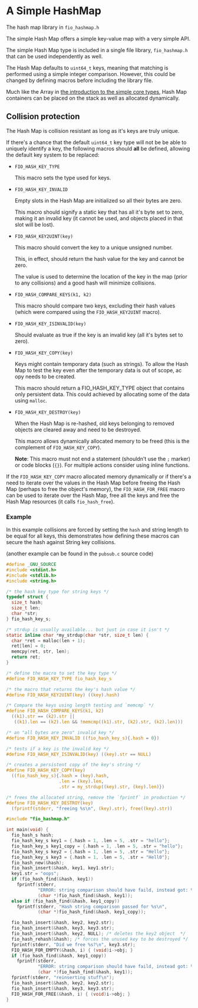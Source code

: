 # A Simple HashMap

The hash map library in `fio_hashmap.h`

The simple Hash Map offers a simple key-value map with a very simple API.

The simple Hash Map type is included in a single file library, `fio_hashmap.h` that can be used independently as well.

The Hash Map defaults to `uint64_t` keys, meaning that matching is performed using a simple integer comparison. However, this could be changed by defining macros before including the library file.

Much like the Array in [the introduction to the simple core types](types.md), Hash Map containers can be placed on the stack as well as allocated dynamically.

## Collision protection

The Hash Map is collision resistant as long as it's keys are truly unique.

If there's a chance that the default `uint64_t` key type will not be be able to uniquely identify a key, the following macros should **all** be defined, allowing the default key system to be replaced:

* `FIO_HASH_KEY_TYPE`
  
  This macro sets the type used for keys.

* `FIO_HASH_KEY_INVALID`    
    
    Empty slots in the Hash Map are initialized so all their bytes are zero.

    This macro should signify a static key that has all it's byte set to zero, making it an invalid key (it cannot be used, and objects placed in that slot will be lost).

* `FIO_HASH_KEY2UINT(key)`

    This macro should convert the key to a unique unsigned number.

    This, in effect, should return the hash value for the key and cannot be zero.

    The value is used to determine the location of the key in the map (prior to any collisions) and a good hash will minimize collisions.

* `FIO_HASH_COMPARE_KEYS(k1, k2)`

    This macro should compare two keys, excluding their hash values (which were compared using the `FIO_HASH_KEY2UINT` macro).

* `FIO_HASH_KEY_ISINVALID(key)`

    Should evaluate as true if the key is an invalid key (all it's bytes set to zero).

* `FIO_HASH_KEY_COPY(key)`

    Keys might contain temporary data (such as strings). To allow the Hash Map to test the key even after the temporary data is out of scope, ac opy needs to be created.

    This macro should return a FIO_HASH_KEY_TYPE object that contains only persistent data. This could achieved by allocating some of the data using `malloc`.

* `FIO_HASH_KEY_DESTROY(key)`

    When the Hash Map is re-hashed, old keys belonging to removed objects are cleared away and need to be destroyed.

    This macro allows dynamically allocated memory to be freed (this is the complement of `FIO_HASH_KEY_COPY`).

    **Note**: This macro must not end a statement (shouldn't use the `;` marker) or code blocks (`{}`). For multiple actions consider using inline functions.

If the `FIO_HASH_KEY_COPY` macro allocated memory dynamically or if there's a need to iterate over the values in the Hash Map before freeing the Hash Map (perhaps to free the object's memory), the `FIO_HASH_FOR_FREE` macro can be used to iterate over the Hash Map, free all the keys and free the Hash Map resources (it calls `fio_hash_free`).

### Example

In this example collisions are forced by setting the `hash` and string length to be equal for all keys, this demonstrates how defining these macros can secure the hash against String key collisions.

(another example can be found in the `pubsub.c` source code) 

```c
#define _GNU_SOURCE
#include <stdint.h>
#include <stdlib.h>
#include <string.h>

/* the hash key type for string keys */
typedef struct {
  size_t hash;
  size_t len;
  char *str;
} fio_hash_key_s;

/* strdup is usually available... but just in case it isn't */
static inline char *my_strdup(char *str, size_t len) {
  char *ret = malloc(len + 1);
  ret[len] = 0;
  memcpy(ret, str, len);
  return ret;
}

/* define the macro to set the key type */
#define FIO_HASH_KEY_TYPE fio_hash_key_s

/* the macro that returns the key's hash value */
#define FIO_HASH_KEY2UINT(key) ((key).hash)

/* Compare the keys using length testing and `memcmp` */
#define FIO_HASH_COMPARE_KEYS(k1, k2)                                          \
  ((k1).str == (k2).str ||                                                     \
   ((k1).len == (k2).len && !memcmp((k1).str, (k2).str, (k2).len)))

/* an "all bytes are zero" invalid key */
#define FIO_HASH_KEY_INVALID ((fio_hash_key_s){.hash = 0})

/* tests if a key is the invalid key */
#define FIO_HASH_KEY_ISINVALID(key) ((key).str == NULL)

/* creates a persistent copy of the key's string */
#define FIO_HASH_KEY_COPY(key)                                                 \
  ((fio_hash_key_s){.hash = (key).hash,                                        \
                    .len = (key).len,                                          \
                    .str = my_strdup((key).str, (key).len)})

/* frees the allocated string, remove the `fprintf` in production */
#define FIO_HASH_KEY_DESTROY(key)                                              \
  (fprintf(stderr, "freeing %s\n", (key).str), free((key).str))

#include "fio_hashmap.h"

int main(void) {
  fio_hash_s hash;
  fio_hash_key_s key1 = {.hash = 1, .len = 5, .str = "hello"};
  fio_hash_key_s key1_copy = {.hash = 1, .len = 5, .str = "hello"};
  fio_hash_key_s key2 = {.hash = 1, .len = 5, .str = "Hello"};
  fio_hash_key_s key3 = {.hash = 1, .len = 5, .str = "Hell0"};
  fio_hash_new(&hash);
  fio_hash_insert(&hash, key1, key1.str);
  key1.str = "oops";
  if (fio_hash_find(&hash, key1))
    fprintf(stderr,
            "ERROR: string comparison should have faild, instead got: %s\n",
            (char *)fio_hash_find(&hash, key1));
  else if (fio_hash_find(&hash, key1_copy))
    fprintf(stderr, "Hash string comparison passed for %s\n",
            (char *)fio_hash_find(&hash, key1_copy));

  fio_hash_insert(&hash, key2, key2.str);
  fio_hash_insert(&hash, key3, key3.str);
  fio_hash_insert(&hash, key2, NULL); /* deletes the key2 object  */
  fio_hash_rehash(&hash); /* forces the unused key to be destroyed */
  fprintf(stderr, "Did we free %s?\n", key3.str);
  FIO_HASH_FOR_EMPTY(&hash, i) { (void)i->obj; }
  if (fio_hash_find(&hash, key1_copy))
    fprintf(stderr,
            "ERROR: string comparison should have faild, instead got: %s\n",
            (char *)fio_hash_find(&hash, key1));
  fprintf(stderr, "reinserting stuff\n");
  fio_hash_insert(&hash, key2, key2.str);
  fio_hash_insert(&hash, key3, key3.str);
  FIO_HASH_FOR_FREE(&hash, i) { (void)i->obj; }
}
```


